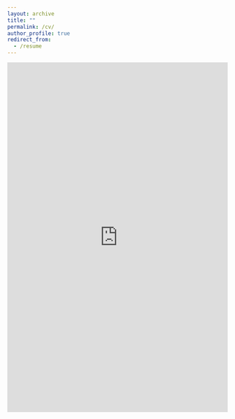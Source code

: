 ```yaml
---
layout: archive
title: ""
permalink: /cv/
author_profile: true
redirect_from:
  - /resume
---
```


<iframe src="https://docs.google.com/gview?url=zoey-rw.github.io/images/Werbin_CV_Jun2024.pdf&embedded=true" style="width:100%; height:800px;" frameborder="0">
